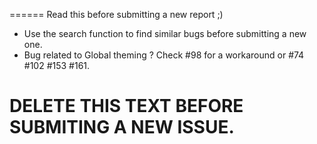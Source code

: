 ======
Read this before submitting a new report ;)

* Use the search function to find similar bugs before submitting a new one.
* Bug related to Global theming ? Check #98 for a workaround or #74 #102 #153 #161.


DELETE THIS TEXT BEFORE SUBMITING A NEW ISSUE.
======
